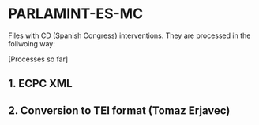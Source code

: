 # PARLAMINT-ES-MC

Files with CD (Spanish Congress) interventions. They are processed in the follwoing way:

[Processes so far]

## 1. ECPC XML
## 2. Conversion to TEI format (Tomaz Erjavec)

